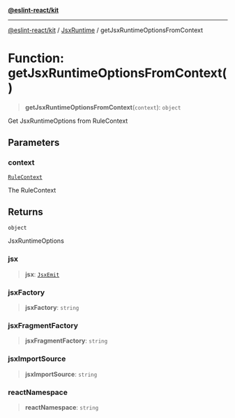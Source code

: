 [**@eslint-react/kit**](../../../../README.md)

***

[@eslint-react/kit](../../../../README.md) / [JsxRuntime](../README.md) / getJsxRuntimeOptionsFromContext

# Function: getJsxRuntimeOptionsFromContext()

> **getJsxRuntimeOptionsFromContext**(`context`): `object`

Get JsxRuntimeOptions from RuleContext

## Parameters

### context

[`RuleContext`](../../../../type-aliases/RuleContext.md)

The RuleContext

## Returns

`object`

JsxRuntimeOptions

### jsx

> **jsx**: [`JsxEmit`](../../../../-internal-/enumerations/JsxEmit.md)

### jsxFactory

> **jsxFactory**: `string`

### jsxFragmentFactory

> **jsxFragmentFactory**: `string`

### jsxImportSource

> **jsxImportSource**: `string`

### reactNamespace

> **reactNamespace**: `string`
